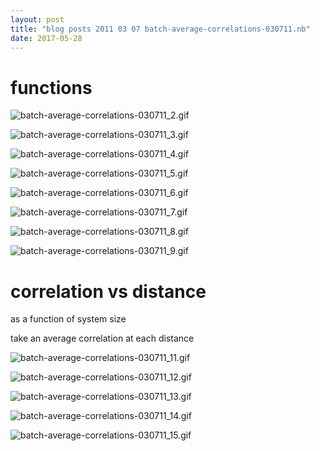 ```yaml
---
layout: post
title: "blog posts 2011 03 07 batch-average-correlations-030711.nb"
date: 2017-05-28
---
```


# functions

![batch-average-correlations-030711_2.gif](../../../assets/2017/05/28/batch-average-correlations-030711-500px/batch-average-correlations-030711_2.gif)

![batch-average-correlations-030711_3.gif](../../../assets/2017/05/28/batch-average-correlations-030711-500px/batch-average-correlations-030711_3.gif)

![batch-average-correlations-030711_4.gif](../../../assets/2017/05/28/batch-average-correlations-030711-500px/batch-average-correlations-030711_4.gif)

![batch-average-correlations-030711_5.gif](../../../assets/2017/05/28/batch-average-correlations-030711-500px/batch-average-correlations-030711_5.gif)

![batch-average-correlations-030711_6.gif](../../../assets/2017/05/28/batch-average-correlations-030711-500px/batch-average-correlations-030711_6.gif)

![batch-average-correlations-030711_7.gif](../../../assets/2017/05/28/batch-average-correlations-030711-500px/batch-average-correlations-030711_7.gif)

![batch-average-correlations-030711_8.gif](../../../assets/2017/05/28/batch-average-correlations-030711-500px/batch-average-correlations-030711_8.gif)

![batch-average-correlations-030711_9.gif](../../../assets/2017/05/28/batch-average-correlations-030711-500px/batch-average-correlations-030711_9.gif)

# correlation vs distance

as a function of system size

take an average correlation at each distance

![batch-average-correlations-030711_11.gif](../../../assets/2017/05/28/batch-average-correlations-030711-500px/batch-average-correlations-030711_11.gif)

![batch-average-correlations-030711_12.gif](../../../assets/2017/05/28/batch-average-correlations-030711-500px/batch-average-correlations-030711_12.gif)

![batch-average-correlations-030711_13.gif](../../../assets/2017/05/28/batch-average-correlations-030711-500px/batch-average-correlations-030711_13.gif)

![batch-average-correlations-030711_14.gif](../../../assets/2017/05/28/batch-average-correlations-030711-500px/batch-average-correlations-030711_14.gif)

![batch-average-correlations-030711_15.gif](../../../assets/2017/05/28/batch-average-correlations-030711-500px/batch-average-correlations-030711_15.gif)

